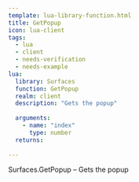 ```yaml
---
template: lua-library-function.html
title: GetPopup
icon: lua-client
tags:
  - lua
  - client
  - needs-verification
  - needs-example
lua:
  library: Surfaces
  function: GetPopup
  realm: client
  description: "Gets the popup"
  
  arguments:
    - name: "index"
      type: number
  returns:
    
---
```


<div class="lua__search__keywords">
Surfaces.GetPopup &#x2013; Gets the popup
</div>
